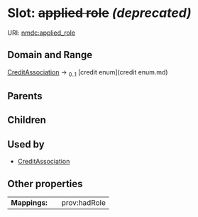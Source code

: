 
# Slot: ~~applied role~~ _(deprecated)_




URI: [nmdc:applied_role](https://microbiomedata/meta/applied_role)


## Domain and Range

[CreditAssociation](CreditAssociation.md) &#8594;  <sub>0..1</sub> [credit enum](credit enum.md)

## Parents


## Children


## Used by

 * [CreditAssociation](CreditAssociation.md)

## Other properties

|  |  |  |
| --- | --- | --- |
| **Mappings:** | | prov:hadRole |

